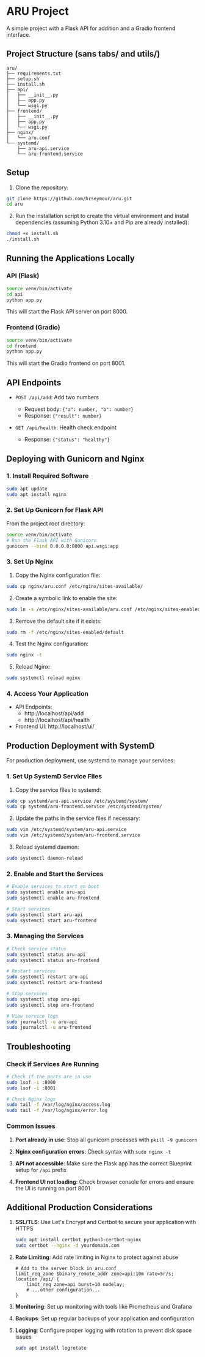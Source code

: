 # ARU Project

A simple project with a Flask API for addition and a Gradio frontend interface.

## Project Structure (sans tabs/ and utils/)

```
aru/
├── requirements.txt
├── setup.sh
├── install.sh
├── api/
│   ├── __init__.py
│   ├── app.py
│   └── wsgi.py
├── frontend/
│   ├── __init__.py
│   ├── app.py
│   └── wsgi.py
├── nginx/
│   └── aru.conf
└── systemd/
    ├── aru-api.service
    └── aru-frontend.service
```

## Setup

1. Clone the repository:
```bash
git clone https://github.com/hrseymour/aru.git
cd aru
```

2. Run the installation script to create the virtual environment and install dependencies (assuming Python 3.10+ and Pip are already installed):
```bash
chmod +x install.sh
./install.sh
```

## Running the Applications Locally

### API (Flask)

```bash
source venv/bin/activate
cd api
python app.py
```

This will start the Flask API server on port 8000.

### Frontend (Gradio)

```bash
source venv/bin/activate
cd frontend
python app.py
```

This will start the Gradio frontend on port 8001.

## API Endpoints

- `POST /api/add`: Add two numbers
  - Request body: `{"a": number, "b": number}`
  - Response: `{"result": number}`

- `GET /api/health`: Health check endpoint
  - Response: `{"status": "healthy"}`

## Deploying with Gunicorn and Nginx

### 1. Install Required Software

```bash
sudo apt update
sudo apt install nginx
```

### 2. Set Up Gunicorn for Flask API

From the project root directory:

```bash
source venv/bin/activate
# Run the Flask API with Gunicorn
gunicorn --bind 0.0.0.0:8000 api.wsgi:app
```

### 3. Set Up Nginx

1. Copy the Nginx configuration file:
```bash
sudo cp nginx/aru.conf /etc/nginx/sites-available/
```

2. Create a symbolic link to enable the site:
```bash
sudo ln -s /etc/nginx/sites-available/aru.conf /etc/nginx/sites-enabled/
```

3. Remove the default site if it exists:
```bash
sudo rm -f /etc/nginx/sites-enabled/default
```

4. Test the Nginx configuration:
```bash
sudo nginx -t
```

5. Reload Nginx:
```bash
sudo systemctl reload nginx
```

### 4. Access Your Application

- API Endpoints: 
  - http://localhost/api/add
  - http://localhost/api/health
- Frontend UI: http://localhost/ui/

## Production Deployment with SystemD

For production deployment, use systemd to manage your services:

### 1. Set Up SystemD Service Files

1. Copy the service files to systemd:
```bash
sudo cp systemd/aru-api.service /etc/systemd/system/
sudo cp systemd/aru-frontend.service /etc/systemd/system/
```

2. Update the paths in the service files if necessary:
```bash
sudo vim /etc/systemd/system/aru-api.service
sudo vim /etc/systemd/system/aru-frontend.service
```

3. Reload systemd daemon:
```bash
sudo systemctl daemon-reload
```

### 2. Enable and Start the Services

```bash
# Enable services to start on boot
sudo systemctl enable aru-api
sudo systemctl enable aru-frontend

# Start services
sudo systemctl start aru-api
sudo systemctl start aru-frontend
```

### 3. Managing the Services

```bash
# Check service status
sudo systemctl status aru-api
sudo systemctl status aru-frontend

# Restart services
sudo systemctl restart aru-api
sudo systemctl restart aru-frontend

# Stop services
sudo systemctl stop aru-api
sudo systemctl stop aru-frontend

# View service logs
sudo journalctl -u aru-api
sudo journalctl -u aru-frontend
```

## Troubleshooting

### Check if Services Are Running

```bash
# Check if the ports are in use
sudo lsof -i :8000
sudo lsof -i :8001

# Check Nginx logs
sudo tail -f /var/log/nginx/access.log
sudo tail -f /var/log/nginx/error.log
```

### Common Issues

1. **Port already in use**: Stop all gunicorn processes with `pkill -9 gunicorn`

2. **Nginx configuration errors**: Check syntax with `sudo nginx -t`

3. **API not accessible**: Make sure the Flask app has the correct Blueprint setup for `/api` prefix

4. **Frontend UI not loading**: Check browser console for errors and ensure the UI is running on port 8001

## Additional Production Considerations

1. **SSL/TLS**: Use Let's Encrypt and Certbot to secure your application with HTTPS
   ```bash
   sudo apt install certbot python3-certbot-nginx
   sudo certbot --nginx -d yourdomain.com
   ```

2. **Rate Limiting**: Add rate limiting in Nginx to protect against abuse
   ```nginx
   # Add to the server block in aru.conf
   limit_req_zone $binary_remote_addr zone=api:10m rate=5r/s;
   location /api/ {
       limit_req zone=api burst=10 nodelay;
       # ...other configuration...
   }
   ```

3. **Monitoring**: Set up monitoring with tools like Prometheus and Grafana

4. **Backups**: Set up regular backups of your application and configuration

5. **Logging**: Configure proper logging with rotation to prevent disk space issues
   ```bash
   sudo apt install logrotate
   ```